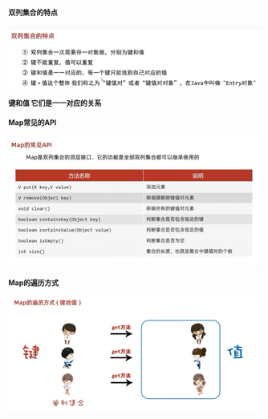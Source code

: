 #### 双列集合的特点  
![img.png](document.image/双列集合的特点.png)  

**键和值 它们是一一对应的关系**  
  
#### Map常见的API  
![img.png](document.image/Map常见的API.png)  
  
#### Map的遍历方式  
![img.png](document.image/Map的遍历方式.png)